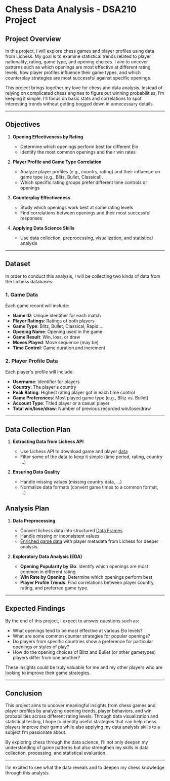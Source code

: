 # Chess Data Analysis - DSA210 Project

## **Project Overview**
In this project, I will explore chess games and player profiles using data from Lichess. My goal is to examine statistical trends related to player nationality, rating, game type, and opening choices. I aim to uncover patterns such as which openings are most effective at different rating levels, how player profiles influence their game types, and which counterplay strategies are most successful against specific openings.

This project brings together my love for chess and data analysis. Instead of relying on complicated chess engines to figure out winning probabilities, I’m keeping it simple. I’ll focus on basic stats and correlations to spot interesting trends without getting bogged down in unnecessary details.

---

## **Objectives**

1. **Opening Effectiveness by Rating**
   - Determine which openings perform best for different Elo
   - Identify the most common openings and their win rates 

2. **Player Profile and Game Type Correlation**
   - Analyze player profiles (e.g., country, rating) and their influence on game type (e.g., Blitz, Bullet, Classical).
   - Which specific rating groups prefer different time controls or openings

3. **Counterplay Effectiveness**
   - Study which openings work best at some rating levels
   - Find correlations between openings and their most successful responses 

4. **Applying Data Science Skills**
   - Use data collection, preprocessing, visualization, and statistical analysis

---

## **Dataset**

In order to conduct this analysis, I will be collecting two kinds of data from the Lichess databases:

### **1. Game Data**
Each game record will include:
- **Game ID**: Unique identifier for each match
- **Player Ratings**: Ratings of both players 
- **Game Type**: Blitz, Bullet, Classical, Rapid ...
- **Opening Name**: Opening used in the game 
- **Game Result**: Win, loss, or draw
- **Moves Played**: Move sequence (may be)
- **Time Control**: Game duration and increment

### **2. Player Profile Data**
Each player's profile will include:
- **Username**: Identifier for players
- **Country**: The player's country
- **Peak Rating**: Highest rating player got in each time control
- **Game Preferences**: Most played game type (e.g., Blitz vs. Bullet)
- **Account Type**: Titled player or a casual player
- **Total win/lose/draw**: Number of previous recorded win/lose/draw 

---

## **Data Collection Plan**

1. **Extracting Data from Lichess API**
   - Use Lichess API to download game and player [data](https://database.lichess.org/)
   - Filter some of the data to keep it simple (time period, rating, country ...)

2. **Ensuring Data Quality**
   - Handle missing values (missing country data, ...)
   - Normalize data formats (convert game times to a common format, ...)

## **Analysis Plan**

1. **Data Preprocessing**
   - Convert lichess data into structured [Data Frames](https://github.com/OzanMuhcu/DSA210_Term_Project/tree/main/data)
   - Handle missing or inconsistent values
   - [Enriched game data](https://github.com/OzanMuhcu/DSA210_Term_Project/tree/main/enriched_data) with player metadata from Lichess for deeper analysis. 

2. **Exploratory Data Analysis (EDA)**
   - **Opening Popularity by Elo**: Identify which openings are most common in different rating
   - **Win Rate by Opening**: Determine which openings perform best
   - **Player Profile Trends**: Find correlations between player country, rating, and preferred game type.

---

## **Expected Findings**

By the end of this project, I expect to answer questions such as:
- What openings tend to be most effective at various Elo levels?  
- What are some common counter strategies for popular openings?  
- Do players from specific countries show a preference for particular openings or styles of play?  
- How do the opening choices of Blitz and Bullet (or other gametypes) players differ from one another?  

These insights could be truly valuable for me and my other players who are looking to improve their game strategies. 

---

## **Conclusion**
This project aims to uncover meaningful insights from chess games and player profiles by analyzing opening trends, player behaviors, and win probabilities across different rating levels. Through data visualization and statistical testing, I hope to identify useful strategies that can help chess players improve their game while also applying my data analysis skills to a subject I’m passionate about.

By exploring chess through the data science, I’ll not only deepen my understanding of game patterns but also strengthen my skills in data collection, processing, and statistical evaluation.

---

I’m excited to see what the data reveals and to deepen my chess knowledge through this analysis.

